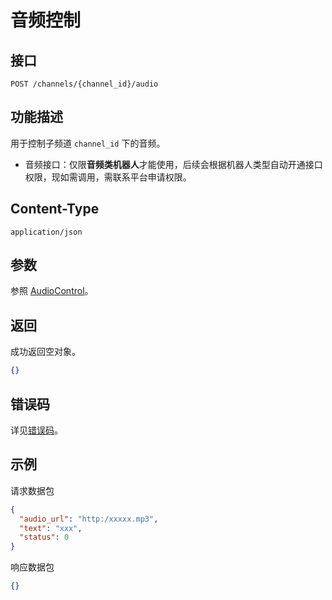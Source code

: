 # 音频控制

## 接口

`POST /channels/{channel_id}/audio`

## 功能描述

用于控制子频道 `channel_id` 下的音频。

- 音频接口：仅限**音频类机器人**才能使用，后续会根据机器人类型自动开通接口权限，现如需调用，需联系平台申请权限。

## Content-Type

`application/json`

## 参数

参照 [AudioControl](model.md#audiocontrol)。

## 返回

成功返回空对象。

```json
{}
```

## 错误码

详见[错误码](../../../../openapi/error/error.md)。

## 示例

请求数据包

```json
{
  "audio_url": "http:/xxxxx.mp3",
  "text": "xxx",
  "status": 0
}
```

响应数据包

```json
{}
```
